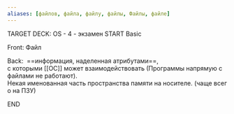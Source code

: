 ```yaml
---
aliases: [файлов, файла, файлу, файлы, Файлы, файле]
---
```


TARGET DECK: OS - 4 - экзамен
START
Basic

Front: Файл

Back:  ==информация, наделенная атрибутами==, 
с которыми [[ОС]] может взаимодействовать (Программы напрямую с файлами не работают).
Некая именованная часть пространства памяти на носителе. (чаще всего на ПЗУ)
<!--ID: 1663653688378-->
END